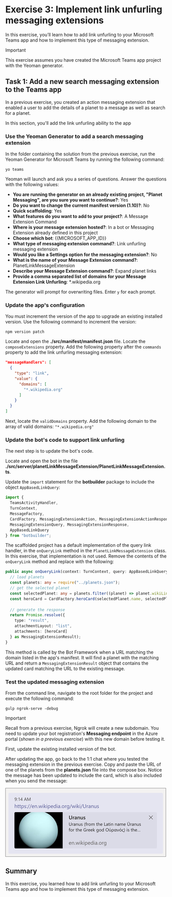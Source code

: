 # Exercise 3: Implement link unfurling messaging extensions



In this exercise, you’ll learn how to add link unfurling to your Microsoft Teams app and how to implement this type of messaging extension.

> [!IMPORTANT]
> This exercise assumes you have created the Microsoft Teams app project with the Yeoman generator.

## Task 1: Add a new search messaging extension to the Teams app

In a previous exercise, you created an action messaging extension that enabled a user to add the details of a planet to a message as well as search for a planet.

In this section, you'll add the link unfurling ability to the app

### Use the Yeoman Generator to add a search messaging extension

In the folder containing the solution from the previous exercise, run the Yeoman Generator for Microsoft Teams by running the following command:

```console
yo teams
```

Yeoman will launch and ask you a series of questions. Answer the questions with the following values:

- **You are running the generator on an already existing project, "Planet Messaging", are you sure you want to continue?**: Yes
- **Do you want to change the current manifest version (1.10)?**: No
- **Quick scaffolding**: Yes
- **What features do you want to add to your project?**: A Message Extension Command
- **Where is your message extension hosted?**: In a bot or Messaging Extension already defined in this project
- **Choose which bot**: {{MICROSOFT_APP_ID}}
- **What type of messaging extension command?**: Link unfurling messaging extension
- **Would you like a Settings option for the messaging extension?**: No
- **What is the name of your Message Extension command?**: PlanetLinkMessageExtension
- **Describe your Message Extension command?**: Expand planet links
- **Provide a comma separated list of domains for your Message Extension Link Unfurling**: *.wikipedia.org

The generator will prompt for overwriting files. Enter `y` for each prompt.

### Update the app's configuration

You must increment the version of the app to upgrade an existing installed version. Use the following command to increment the version:

```console
npm version patch
```

Locate and open the **./src/manifest/manifest.json** file. Locate the `composeExtensions` property. Add the following property after the `commands` property to add the link unfurling messaging extension:

```json
"messageHandlers": [
  {
    "type": "link",
    "value": {
      "domains": [
        "*.wikipedia.org"
      ]
    }
  }
]
```

Next, locate the `validDomains` property. Add the following domain to the array of valid domains: `"*.wikipedia.org"`

### Update the bot's code to support link unfurling

The next step is to update the bot's code.

Locate and open the bot in the file **./src/server/planetLinkMessageExtension/PlanetLinkMessageExtension.ts**.

Update the `import` statement for the **botbuilder** package to include the object `AppBasedLinkQuery`:

```typescript
import {
  TeamsActivityHandler,
  TurnContext,
  MessageFactory,
  CardFactory, MessagingExtensionAction, MessagingExtensionActionResponse, MessagingExtensionAttachment,
  MessagingExtensionQuery, MessagingExtensionResponse,
  AppBasedLinkQuery
} from "botbuilder";
```

The scaffolded project has a default implementation of the query link handler, in the `onQueryLink` method in the `PlanetLinkMessageExtension` class. In this exercise, that implementation is not used. Remove the contents of the `onQueryLink` method and replace with the following:

```typescript
public async onQueryLink(context: TurnContext, query: AppBasedLinkQuery): Promise<MessagingExtensionResult> {
  // load planets
  const planets: any = require("../planets.json");
  // get the selected planet
  const selectedPlanet: any = planets.filter((planet) => planet.wikiLink === query.url)[0];
  const heroCard = CardFactory.heroCard(selectedPlanet.name, selectedPlanet.summary, [selectedPlanet.imageLink]);

  // generate the response
  return Promise.resolve({
    type: "result",
    attachmentLayout: "list",
    attachments: [heroCard]
  } as MessagingExtensionResult);
}
```

This method is called by the Bot Framework when a URL matching the domain listed in the app's manifest. It will find a planet with the matching URL and return a `MessagingExtensionResult` object that contains the updated card matching the URL to the existing message.

### Test the updated messaging extension

From the command line, navigate to the root folder for the project and execute the following command:

```console
gulp ngrok-serve -debug
```

> [!IMPORTANT]
> Recall from a previous exercise, Ngrok will create a new subdomain. You need to update your bot registration's **Messaging endpoint** in the Azure portal (*shown in a previous exercise*) with this new domain before testing it.

First, update the existing installed version of the bot.

After updating the app, go back to the 1:1 chat where you tested the messaging extension in the previous exercise. Copy and paste the URL of one of the planets from the **planets.json** file into the compose box. Notice the message has been updated to include the card, which is also included when you send the message:

![Screenshot of a working link unfurling messaging extension](../../Linked_Image_Files/04-02-07-test-01.png)

## Summary

In this exercise, you learned how to add link unfurling to your Microsoft Teams app and how to implement this type of messaging extension.
